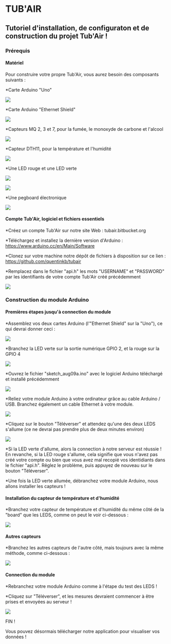 # TUB'AIR
## Tutoriel d'installation, de configuraton et de construction du projet Tub'Air !



### Prérequis

#### Matériel

Pour construire votre propre Tub'Air, vous aurez besoin des composants suivants :

*Carte Arduino "Uno"

![](http://nsa38.casimages.com/img/2016/08/30/160830025224881695.jpg)

*Carte Arduino "Ethernet Shield"

![](http://nsa38.casimages.com/img/2016/08/30/160830025442342397.jpg)

*Capteurs MQ 2, 3 et 7, pour la fumée, le monoxyde de carbone et l'alcool

![](http://nsa38.casimages.com/img/2016/08/30/mini_16083003012993680.jpg)

*Capteur DTH11, pour la température et l'humidité

![](http://nsa37.casimages.com/img/2016/08/30/mini_160830030001605707.jpg)

*Une LED rouge et une LED verte

![](http://nsa37.casimages.com/img/2016/09/01/160901040551782599.png)

![](http://nsa38.casimages.com/img/2016/09/01/160901040438910070.png)

*Une pegboard électronique

![](http://nsa38.casimages.com/img/2016/09/01/16090104452149580.png)


#### Compte Tub'Air, logiciel et fichiers essentiels
 
*Créez un compte Tub'Air sur notre site Web : tubair.bitbucket.org

*Téléchargez et installez la dernière version d'Arduino : https://www.arduino.cc/en/Main/Software

*Clonez sur votre machine notre dépôt de fichiers à disposition sur ce lien : https://github.com/quentinkb/tubair

*Remplacez dans le fichier "api.h" les mots "USERNAME" et "PASSWORD" par les identifiants de votre compte Tub'Air créé précédemment

![](http://nsa38.casimages.com/img/2016/08/17/160817104452784409.png)


### Construction du module Arduino


#### Premières étapes jusqu'à connection du module

*Assemblez vos deux cartes Arduino (l'"Ethernet Shield" sur la "Uno"), ce qui devrai donner ceci :

![](http://nsa38.casimages.com/img/2016/08/17/mini_160817114924506168.jpg)

*Branchez la LED verte sur la sortie numérique GPIO 2, et la rouge sur la GPIO 4

![](http://nsa38.casimages.com/img/2016/08/17/160817121623409266.png)

*Ouvrez le fichier "sketch_aug09a.ino" avec le logiciel Arduino téléchargé et installé précédemment

![](http://nsa38.casimages.com/img/2016/08/17/160817121848377371.png)

*Reliez votre module Arduino à votre ordinateur grâce au cable Arduino / USB.
Branchez également un cable Ethernet à votre module.

![](http://nsa38.casimages.com/img/2016/08/30/mini_160830030623301908.jpg)

*Cliquez sur le bouton "Téléverser" et attendez qu'une des deux LEDS s'allume (ce ne devrai pas prendre plus de deux minutes environ)

![](http://nsa37.casimages.com/img/2016/08/17/160817122152909792.png)

*Si la LED verte d'allume, alors la connection à notre serveur est réussie ! En revanche, si la LED rouge s'allume, cela signifie que vous n'avez pas créé votre compte ou bien que vous avez mal recopié vos identidiants dans le fichier "api.h". Rêglez le problème, puis appuyez de nouveau sur le bouton "Téléverser".

*Une fois la LED verte allumée, débranchez votre module Arduino, nous allons installer les capteurs !


#### Installation du capteur de température et d'humidité

*Branchez votre capteur de température et d'humidité du même côté de la "board" que les LEDS, comme on peut le voir ci-dessous :

![](http://nsa38.casimages.com/img/2016/09/01/160901050009448556.png)

#### Autres capteurs

*Branchez les autres capteurs de l'autre côté, mais toujours avec la même méthode, comme ci-dessous :

![](http://nsa37.casimages.com/img/2016/08/17/160817031113671585.png)

#### Connection du module

*Rebranchez votre module Arduino comme à l'étape du test des LEDS !

*Cliquez sur "Téléverser", et les mesures devraient commencer à être prises et envoyées au serveur !

![](http://nsa38.casimages.com/img/2016/08/30/mini_160830030623301908.jpg)

FIN !

Vous pouvez désormais télécharger notre application pour visualiser vos données !
